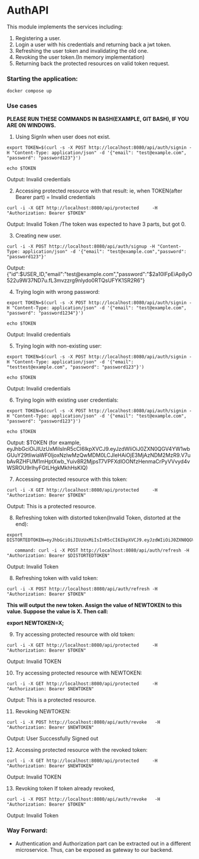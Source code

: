 # AuthAPI

This module implements the services including:
1) Registering a user.
2) Login a user with his credentials and returning back a jwt token.
3) Refreshing the user token and invalidating the old one.
4) Revoking the user token.(In memory implementation)
5) Returning back the protected resources on valid token request.

### Starting the application:

```shell
docker compose up
```


### Use cases

**PLEASE RUN THESE COMMANDS IN BASH(EXAMPLE, GIT BASH), IF YOU ARE 0N WINDOWS.**

1) Using SignIn when user does not exist.
```shell
export TOKEN=$(curl -s -X POST http://localhost:8080/api/auth/signin -H "Content-Type: application/json" -d '{"email": "test@example.com", "password": "password123"}')
```
```shell
echo $TOKEN
```
Output: Invalid credentials

2) Accessing protected resource with that result: ie, when TOKEN(after Bearer part) = Invalid credentials
 ```shell
curl -i -X GET http://localhost:8080/api/protected     -H "Authorization: Bearer $TOKEN"
```
Output: Invalid Token /The token was expected to have 3 parts, but got 0.

3) Creating new user.

```shell
curl -i -X POST http://localhost:8080/api/auth/signup -H "Content-Type: application/json" -d '{"email": "test@example.com","password": "password123"}'
```
Output: {"id":$USER_ID,"email":"test@example.com","password":"$2a$10$IFpEiAp8yO522u9W37ND7u.fL3mvzzrg9nlydo0RTQsUFYK1SR2R6"}

4) Trying login with wrong password:

```shell
export TOKEN=$(curl -s -X POST http://localhost:8080/api/auth/signin -H "Content-Type: application/json" -d '{"email": "test@example.com", "password": "password1234"}')
```
```shell
echo $TOKEN
```

Output: Invalid credentials

5) Trying login with non-existing user:

```shell
export TOKEN=$(curl -s -X POST http://localhost:8080/api/auth/signin -H "Content-Type: application/json" -d '{"email": "testtest@example.com", "password": "password123"}')
```
```shell
echo $TOKEN
```

Output: Invalid credentials

6) Trying login with existing user credentials:

```shell
export TOKEN=$(curl -s -X POST http://localhost:8080/api/auth/signin -H "Content-Type: application/json" -d '{"email": "test@example.com", "password": "password123"}')
```
```shell
echo $TOKEN
```
Output: $TOKEN (for example, eyJhbGciOiJIUzUxMiIsInR5cCI6IkpXVCJ9.eyJzdWIiOiJ0ZXN0QGV4YW1wbGUuY29tIiwiaWF0IjoxNzIwMzQwMDM0LCJleHAiOjE3MjAzNDM2MzR9.V7ubAvRZHFUM1mHptXwb_Yuiv8R2MjpsT7VPFXdlOONfzHenmaCrPyVVvyd4vWSROU9rlhyFGtLHgkMkhHsKlQ)

7) Accessing protected resource with this token:

```shell
curl -i -X GET http://localhost:8080/api/protected     -H "Authorization: Bearer $TOKEN"
```

Output: This is a protected resource.

8) Refreshing token with distorted token(Invalid Token, distorted at the end):
```shell
export DISTORTEDTOKEN=eyJhbGciOiJIUzUxMiIsInR5cCI6IkpXVCJ9.eyJzdWIiOiJ0ZXN0QGV4YW1wbGUuY29tIiwiaWF0IjoxNzIwMzQwMDM0LCJleHAiOjE3MjAzNDM2MzR9.V7ubAvRZHFUM1mHptXw
```
```shell
   command: curl -i -X POST http://localhost:8080/api/auth/refresh -H "Authorization: Bearer $DISTORTEDTOKEN"
 ```  
Output: Invalid Token

8) Refreshing token with valid token:
```shell
curl -i -X POST http://localhost:8080/api/auth/refresh -H "Authorization: Bearer $TOKEN"
```
**This will output the new token. 
Assign the value of NEWTOKEN to this value. Suppose the value is X. Then call:**

**export NEWTOKEN=X;**

9) Try accessing protected resource with old token:

```shell
curl -i -X GET http://localhost:8080/api/protected     -H "Authorization: Bearer $TOKEN"
```
Output: Invalid TOKEN

10) Try accessing protected resource with NEWTOKEN:

```shell
curl -i -X GET http://localhost:8080/api/protected     -H "Authorization: Bearer $NEWTOKEN"
```
Output: This is a protected resource.

11) Revoking NEWTOKEN:
```shell    
curl -i -X POST http://localhost:8080/api/auth/revoke   -H "Authorization: Bearer $NEWTOKEN"
```
Output: User Successfully Signed out

12) Accessing protected resource with the revoked token:
```shell
curl -i -X GET http://localhost:8080/api/protected     -H "Authorization: Bearer $NEWTOKEN"
```
Output: Invalid TOKEN

13) Revoking token If token already revoked,
```shell
curl -i -X POST http://localhost:8080/api/auth/revoke   -H "Authorization: Bearer $TOKEN"
```
Output: Invalid Token

### Way Forward:

- Authentication and Authorization part can be extracted out in a different microservice. Thus, can be exposed as gateway to our backend.

